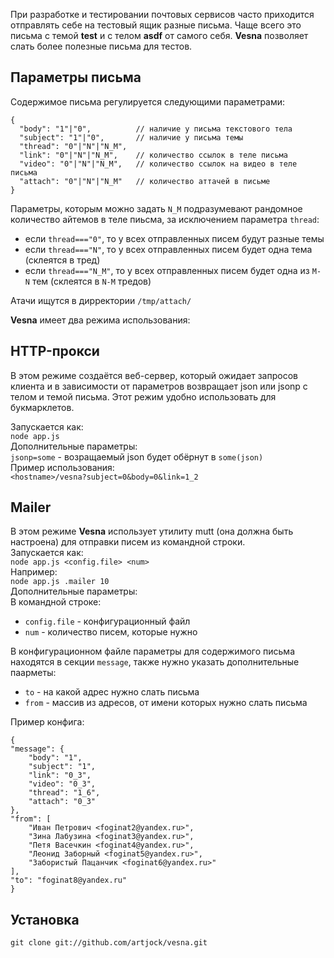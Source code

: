 При разработке и тестировании почтовых сервисов часто приходится отправлять себе на тестовый ящик разные письма. Чаще всего это письма с темой **test** и с телом **asdf** от самого себя. **Vesna** позволяет слать более полезные письма для тестов.

## Параметры письма
Содержимое письма регулируется следующими параметрами:  

    {
      "body": "1"|"0",          // наличие у письма текстового тела
      "subject": "1"|"0",       // наличие у письма темы
      "thread": "0"|"N"|"N_M",
      "link": "0"|"N"|"N_M",    // количество ссылок в теле письма
      "video": "0"|"N"|"N_M",   // количество ссылок на видео в теле письма
      "attach": "0"|"N"|"N_M"   // количество аттачей в письме
    }
 
Параметры, которым можно задать `N_M` подразумевают рандомное количество айтемов в теле пиьсма, за исключением параметра `thread`:

* если `thread==="0"`, то у всех отправленных писем будут разные темы
* если `thread==="N"`, то у всех отправленных писем будет одна тема (склеятся в тред)
* если `thread==="N_M"`, то у всех отправленных писем будет одна из `M-N` тем (склеятся в `N-M` тредов)

Атачи ищутся в дирректории `/tmp/attach/`


**Vesna** имеет два режима использования:
## HTTP-прокси
В этом режиме создаётся веб-сервер, который ожидает запросов клиента и в зависимости от параметров возвращает json или jsonp c телом и темой письма. Этот режим удобно использовать для букмарклетов.

Запускается как:  
`node app.js`  
Дополнительные параметры:  
`jsonp=some` - возращаемый json будет обёрнут в `some(json)`  
Пример использования:  
`<hostname>/vesna?subject=0&body=0&link=1_2`  
## Mailer
В этом режиме **Vesna** использует утилиту mutt (она должна быть настроена) для отправки писем из командной строки.  
Запускается как:  
`node app.js <config.file> <num>`  
Например:  
`node app.js .mailer 10`  
Дополнительные параметры:  
В командной строке:

* `config.file` - конфигурационный файл  
* `num` - количество писем, которые нужно

В конфигурационном файле параметры для содержимого письма находятся в секции `message`, также нужно указать дополнительные паарметы:

* `to` - на какой адрес нужно слать письма  
* `from` - массив из адресов, от имени которых нужно слать письма

Пример конфига:

    {
    "message": {
        "body": "1",
        "subject": "1",
        "link": "0_3",
        "video": "0_3",
        "thread": "1_6",
        "attach": "0_3"
    },
    "from": [
        "Иван Петрович <foginat2@yandex.ru>",
        "Зина Лабузина <foginat3@yandex.ru>",
        "Петя Васечкин <foginat4@yandex.ru>",
        "Леонид Заборный <foginat5@yandex.ru>",
        "Забористый Пацанчик <foginat6@yandex.ru>"
    ],
    "to": "foginat8@yandex.ru"
    }

## Установка

    git clone git://github.com/artjock/vesna.git
